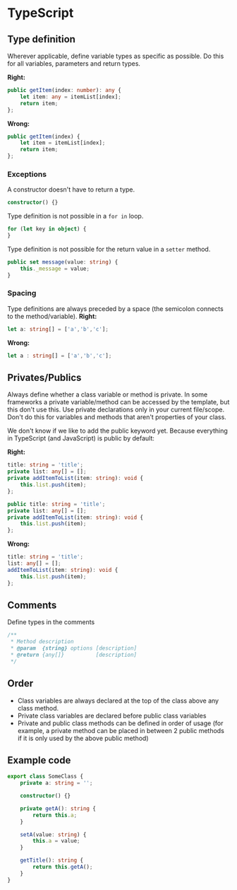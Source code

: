 # TypeScript

## Type definition
Wherever applicable, define variable types as specific as possible. Do this for all variables, parameters and return types.

**Right:**
```typescript
public getItem(index: number): any {
	let item: any = itemList[index];
	return item;
};
```
**Wrong:**
```typescript
public getItem(index) {
	let item = itemList[index];
	return item;
};
```

### Exceptions

A constructor doesn't have to return a type.
```typescript
constructor() {}
```

Type definition is not possible in a `for in` loop.
```typescript
for (let key in object) {
}
```

Type definition is not possible for the return value in a `setter` method.
```typescript
public set message(value: string) {
	this._message = value;
}
```

### Spacing
Type definitions are always preceded by a space (the semicolon connects to the method/variable).
**Right:**
```typescript
let a: string[] = ['a','b','c'];
```
**Wrong:**
```typescript
let a : string[] = ['a','b','c'];
```

## Privates/Publics
Always define whether a class variable or method is private. In some frameworks a private variable/method can be accessed by the template, but this don't use this. Use private declarations only in your current file/scope. Don't do this for variables and methods that aren't properties of your class.

We don't know if we like to add the public keyword yet. Because everything in TypeScript (and JavaScript) is public by default:

**Right:**
```typescript
title: string = 'title';
private list: any[] = [];
private addItemToList(item: string): void {
	this.list.push(item);
};

public title: string = 'title';
private list: any[] = [];
private addItemToList(item: string): void {
	this.list.push(item);
};
```

**Wrong:**
```typescript
title: string = 'title';
list: any[] = [];
addItemToList(item: string): void {
	this.list.push(item);
};
```

## Comments
Define types in the comments
```typescript
/**
 * Method description
 * @param  {string} options [description]
 * @return {any[]}          [description]
 */
```

## Order
- Class variables are always declared at the top of the class above any class method.
- Private class variables are declared before public class variables
- Private and public class methods can be defined in order of usage (for example, a private method can be placed in between 2 public methods if it is only used by the above public method)

## Example code
```typescript
export class SomeClass {
	private a: string = '';

	constructor() {}

	private getA(): string {
		return this.a;
	}

	setA(value: string) {
		this.a = value;
	}

	getTitle(): string {
		return this.getA();
	}
}
```